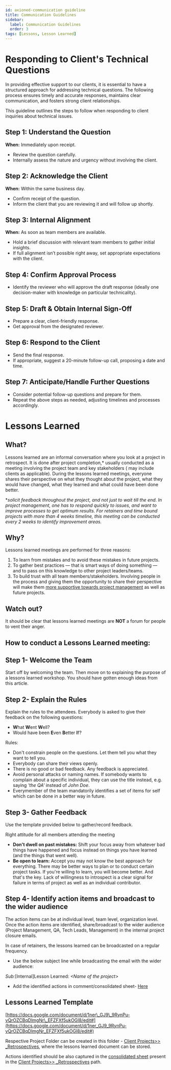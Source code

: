 ```yaml
---
id: axioned-communication guideline
title: Communication Guidelines
sidebar:
  label: Communication Guidelines
  order: 3
tags: [Lessons, Lesson Learned]
---
```


# Responding to Client's Technical Questions
In providing effective support to our clients, it is essential to have a structured approach for addressing technical questions. The following process ensures timely and accurate responses, maintains clear communication, and fosters strong client relationships. 

This guideline outlines the steps to follow when responding to client inquiries about technical issues.

## Step 1: Understand the Question
**When:** Immediately upon receipt.
- Review the question carefully.
- Internally assess the nature and urgency without involving the client.
## Step 2: Acknowledge the Client
**When:** Within the same business day.
- Confirm receipt of the question.
- Inform the client that you are reviewing it and will follow up shortly.
## Step 3: Internal Alignment
**When:** As soon as team members are available.
- Hold a brief discussion with relevant team members to gather initial insights.
- If full alignment isn’t possible right away, set appropriate expectations with the client.
## Step 4: Confirm Approval Process
- Identify the reviewer who will approve the draft response (ideally one decision-maker with knowledge on particular technicality).
## Step 5: Draft & Obtain Internal Sign-Off
- Prepare a clear, client-friendly response.
- Get approval from the designated reviewer.
## Step 6: Respond to the Client
- Send the final response.
- If appropriate, suggest a 20-minute follow-up call, proposing a date and time.
## Step 7: Anticipate/Handle Further Questions
- Consider potential follow-up questions and prepare for them.
- Repeat the above steps as needed, adjusting timelines and processes accordingly.


# Lessons Learned

## What?

Lessons learned are an informal conversation where you look at a project in retrospect. It is done after project completion,\* usually conducted as a meeting involving the project team and key stakeholders ( may include clients as applicable). During the lessons learned meetings, everyone shares their perspective on what they thought about the project, what they would have changed, what they learned and what could have been done better.

\*_solicit feedback throughout the project, and not just to wait till the end. In project management, one has to respond quickly to issues, and want to improve processes to get optimum results. For retainers and time bound projects with more than 4 weeks timeline, this meeting can be conducted every 2 weeks to identify improvement areas._

## Why?

Lessons learned meetings are performed for three reasons:

1. To learn from mistakes and to avoid these mistakes in future projects.
2. To gather best practices — that is smart ways of doing something — and to pass on this knowledge to other project leaders/teams.
3. To build trust with all team members/stakeholders. Involving people in the process and giving them the opportunity to share their perspective will make them [more supportive towards project management](https://www.tacticalprojectmanager.com/) as well as future projects.

## Watch out?

It should be clear that lessons learned meetings are **NOT** a forum for people to vent their anger.

## How to conduct a Lessons Learned meeting:

## Step 1- Welcome the Team

Start off by welcoming the team. Then move on to explaining the purpose of a lessons learned workshop. You should have gotten enough ideas from this article.

## Step 2- Explain the Rules

Explain the rules to the attendees. Everybody is asked to give their feedback on the following questions:

- **W**hat **W**ent **W**ell?
- Would have been **E**ven **B**etter **I**f?

Rules:

- Don't constrain people on the questions. Let them tell you what they want to tell you.
- Everybody can share their views openly.
- There is no good or bad feedback. Any feedback is appreciated.
- Avoid personal attacks or naming names. If somebody wants to complain about a specific individual, they can use the title instead, e.g. saying _'the QA'_ instead of _John Doe_.
- Everymember of the team mandatorily identifies a set of items for self which can be done in a better way in future.

## Step 3- Gather Feedback

Use the template provided below to gather/record feedback.

Right attitude for all members attending the meeting

- **Don't dwell on past mistakes:** Shift your focus away from whatever bad things have happened and focus instead on things you have learned (and the things that went well).
- **Be open to learn:** Accept you may not know the best approach for everything. There may be better ways to plan or to conduct certain project tasks. If you're willing to learn, you will become better. And that's the key. Lack of willingness to introspect is a clear signal for failure in terms of project as well as an individual contributor.

## Step 4- Identify action items and broadcast to the wider audience

The action items can be at individual level, team level, organization level. Once the action items are identified, share/broadcast to the wider audience (Project Management, QA, Tech Leads, Management) in the internal project closure emails.

In case of retainers, the lessons learned can be broadcasted on a regular frequency.

- Use the below subject line while broadcasting the email with the wider audience:

_Sub:_[Internal]Lesson Learned: _\<Name of the project\>_

- Add the identified actions in comment/consolidated sheet- [Here](https://docs.google.com/spreadsheets/d/1PcvLQbPozLndFhNPNJ-NA4y6KvEXyHpL9Pxu5hrwEe0/edit#gid=0)

## Lessons Learned Template

[https://docs.google.com/document/d/1ner\_GJ9\_9RynPu-vQrOZCBqDlmgNr\_EFZFXf5ukOGl8/edit#](https://docs.google.com/document/d/1ner_GJ9_9RynPu-vQrOZCBqDlmgNr_EFZFXf5ukOGl8/edit#)

Respective Project Folder can be created in this folder - [Client Projects\>\> \_Retrospectives](https://drive.google.com/drive/folders/0B9KzpG4J3_sNMWRLeUlISmJENDQ?usp=sharing), where the lessons learned document can be stored.

Actions identified should be also captured in the [consolidated sheet](https://docs.google.com/spreadsheets/d/1PcvLQbPozLndFhNPNJ-NA4y6KvEXyHpL9Pxu5hrwEe0/edit#gid=0) present in the [Client Projects\>\> \_Retrospectives](https://drive.google.com/drive/folders/0B9KzpG4J3_sNMWRLeUlISmJENDQ?usp=sharing) path.
